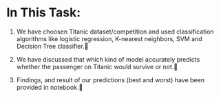 # In This Task:

1. We have choosen Titanic dataset/competition and used classification algorithms like logistic
regression, K-nearest neighbors, SVM and Decision Tree classifier.💫<br>

2. We have discussed that which kind of model accurately predicts whether the
passenger on Titanic would survive or not.🌊<br>

3. Findings, and result of our predictions (best and worst) have been provided in notebook.🌱<br>

